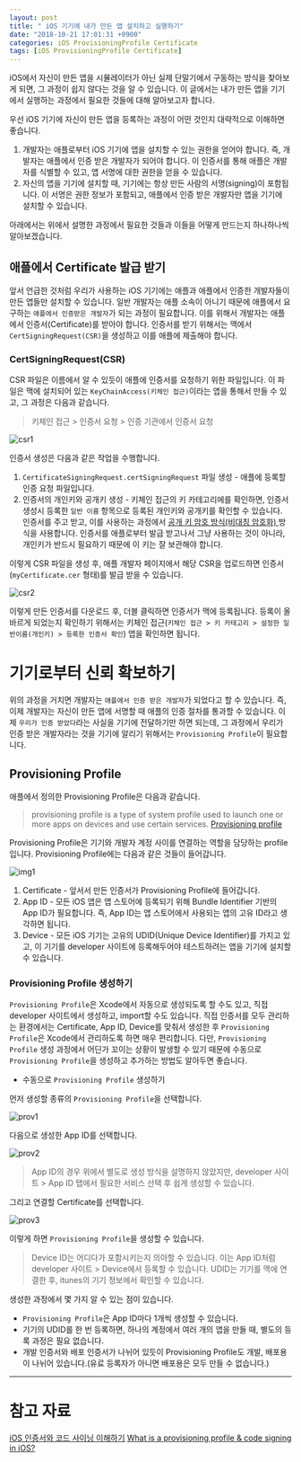 ```yaml
---
layout: post
title: " iOS 기기에 내가 만든 앱 설치하고 실행하기"
date: "2018-10-21 17:01:31 +0900"
categories: iOS ProvisioningProfile Certificate
tags: [iOS ProvisioningProfile Certificate]
---
```


iOS에서 자신이 만든 앱을 시뮬레이터가 아닌 실제 단말기에서 구동하는 방식을 찾아보게 되면, 그 과정이 쉽지 않다는 것을 알 수 있습니다. 이 글에서는 내가 만든 앱을 기기에서 실행하는 과정에서 필요한 것들에 대해 알아보고자 합니다.


우선 iOS 기기에 자신이 만든 앱을 등록하는 과정이 어떤 것인지 대략적으로 이해하면 좋습니다.

1. 개발자는 애플로부터 iOS 기기에 앱을 설치할 수 있는 권한을 얻어야 합니다. 즉, 개발자는 애플에서 인증 받은 개발자가 되어야 합니다. 이 인증서를 통해 애플은 개발자를 식별할 수 있고, 앱 서명에 대한 권한을 얻을 수 있습니다.
2. 자신의 앱을 기기에 설치할 때, 기기에는 항상 만든 사람의 서명(signing)이 포함됩니다. 이 서명은 권한 정보가 포함되고, 애플에서 인증 받은 개발자만 앱을 기기에 설치할 수 있습니다.

아래에서는 위에서 설명한 과정에서 필요한 것들과 이들을 어떻게 만드는지 하나하나씩 알아보겠습니다.

## 애플에서 Certificate 발급 받기

앞서 언급한 것처럼 우리가 사용하는 iOS 기기에는 애플과 애플에서 인증한 개발자들이 만든 앱들만 설치할 수 있습니다. 일반 개발자는 애플 소속이 아니기 때문에 애플에서 요구하는 `애플에서 인증받은 개발자`가 되는 과정이 필요합니다. 이를 위해서 개발자는 애플에서 인증서(Certificate)를 받아야 합니다. 인증서를 받기 위해서는 맥에서 `CertSigningRequest(CSR)`을 생성하고 이를 애플에 제출해야 합니다.

### CertSigningRequest(CSR)

CSR 파일은 이름에서 알 수 있듯이 애플에 인증서를 요청하기 위한 파일입니다. 이 파일은 맥에 설치되어 있는 `KeyChainAccess(키체인 접근)`이라는 앱을 통해서 만들 수 있고, 그 과정은 다음과 같습니다.

> 키체인 접근 > 인증서 요청 > 인증 기관에서 인증서 요청

![csr1](https://dl.dropbox.com/s/dcepybw4qujsmeq/createCSR.png)

인증서 생성은 다음과 같은 작업을 수행합니다.

1. `CertificateSigningRequest.certSigningRequest`  파일 생성 - 애플에 등록할 인증 요청 파일입니다.
2. 인증서의 개인키와 공개키 생성 - 키체인 접근의 키 카테고리에를 확인하면, 인증서 생성시 등록한 `일반 이름` 항목으로 등록된 개인키와 공개키를 확인할 수 있습니다. 인증서를 주고 받고, 이를 사용하는 과정에서 [공개 키 암호 방식(비대칭 암호화) ](https://ko.wikipedia.org/wiki/%EA%B3%B5%EA%B0%9C_%ED%82%A4_%EC%95%94%ED%98%B8_%EB%B0%A9%EC%8B%9D) 방식을 사용합니다. 인증서를 애플로부터 발급 받고나서 그냥 사용하는 것이 아니라, 개인키가 반드시 필요하기 때문에 이 키는 잘 보관해야 합니다.

이렇게 CSR 파일을 생성 후, 애플 개발자 페이지에서 해당 CSR을 업로드하면 인증서(`myCertificate.cer` 형태)를 발급 받을 수 있습니다.

![csr2](https://dl.dropbox.com/s/8155k2ehxs2upwa/createCSR2.png)


이렇게 만든 인증서를 다운로드 후, 더블 클릭하면 인증서가 맥에 등록됩니다. 등록이 올바르게 되었는지 확인하기 위해서는 키체인 접근(`키체인 접근 > 키 카테고리 > 설정한 일반이름(개인키) > 등록한 인증서 확인`) 앱을 확인하면 됩니다.


# 기기로부터 신뢰 확보하기

위의 과정을 거치면 개발자는 `애플에서 인증 받은 개발자`가 되었다고 할 수 있습니다. 즉, 이제 개발자는 자신이 만든 앱에 서명할 때 애플의 인증 절차를 통과할 수 있습니다. 이제 `우리가 인증 받았다`라는 사실을 기기에 전달하기만 하면 되는데, 그 과정에서 우리가 인증 받은 개발자라는 것을 기기에 알리기 위해서는 `Provisioning Profile`이 필요합니다.


## Provisioning Profile

애플에서 정의한 Provisioning Profile은 다음과 같습니다.

> provisioning profile is a type of system profile used to launch one or more apps on devices and use certain services.
[Provisioning profile](https://help.apple.com/xcode/mac/current/#￼/dev46a99ba04)

Provisioning Profile은 기기와 개발자 계정 사이를 연결하는 역할을 담당하는 profile입니다. Provisioning Profile에는 다음과 같은 것들이 들어갑니다.

![img1](https://dl.dropbox.com/s/nvvezw4tes2thrf/1%2A602qCx1Hyn_Ef7T1jrhS1w.png)

1. Certificate - 앞서서 만든 인증서가 Provisioning Profile에 들어갑니다.
2. App ID - 모든 iOS 앱은 앱 스토어에 등록되기 위해 Bundle Identifier 기반의 App ID가 필요합니다. 즉, App ID는 앱 스토어에서 사용되는 앱의 고유 ID라고 생각하면 됩니다.
3. Device - 모든 iOS 기기는 고유의 UDID(Unique Device Identifier)를 가지고 있고, 이 기기를 developer 사이트에 등록해두어야 테스트하려는 앱을 기기에 설치할 수 있습니다.


### Provisioning Profile 생성하기

`Provisioning Profile`은 Xcode에서 자동으로 생성되도록 할 수도 있고, 직접 developer 사이트에서 생성하고, import할 수도 있습니다. 직접 인증서를 모두 관리하는 환경에서는 Certificate, App ID, Device를 맞춰서 생성한 후 `Provisioning Profile`은 Xcode에서 관리하도록 하면 매우 편리합니다. 다만, `Provisioning Profile` 생성 과정에서 어딘가 꼬이는 상황이 발생할 수 있기 때문에 수동으로 `Provisioning Profile`을 생성하고 추가하는 방법도 알아두면 좋습니다.

* 수동으로 `Provisioning Profile` 생성하기

먼저 생성할 종류의 `Provisioning Profile`을 선택합니다.

![prov1](https://dl.dropbox.com/s/589b94dwof3vwmw/createProvision1.png)


다음으로 생성한 App ID를 선택합니다.

![prov2](https://dl.dropbox.com/s/mc9w6jy3rlco78c/createProvision2.png)

> App ID의 경우 위에서 별도로 생성 방식을 설명하지 않았지만, developer 사이트 > App ID 탭에서 필요한 서비스 선택 후 쉽게 생성할 수 있습니다.

그리고 연결할 Certificate를 선택합니다.

![prov3](https://dl.dropbox.com/s/pa0mogxwmu2u9eu/createProvision3.png)

이렇게 하면 `Provisioning Profile`을 생성할 수 있습니다.

> Device ID는 어디다가 포함시키는지 의아할 수 있습니다. 이는 App ID처럼 developer 사이트 > Device에서 등록할 수 있습니다. UDID는 기기를 맥에 연결한 후, itunes의 기기 정보에서 확인할 수 있습니다.

생성한 과정에서 몇 가지 알 수 있는 점이 있습니다.

* `Provisioning Profile`은 App ID마다 1개씩 생성할 수 있습니다.
* 기기의 UDID를 한 번 등록하면, 하나의 계정에서 여러 개의 앱을 만들 때, 별도의 등록 과정은 필요 없습니다.
* 개발 인증서와 배포 인증서가 나뉘어 있듯이 Provisioning Profile도 개발, 배포용이 나뉘어 있습니다.(유료 등록자가 아니면 배포용은 모두 만들 수 없습니다.)

---

# 참고 자료

[iOS 인증서와 코드 사이닝 이해하기](http://la-stranger.blogspot.com/2014/04/ios.html)
[What is a provisioning profile & code signing in iOS?](https://medium.com/@abhimuralidharan/what-is-a-provisioning-profile-in-ios-77987a7c54c2)
